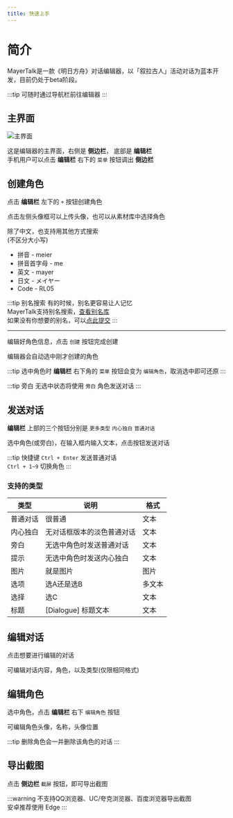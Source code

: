 ```yaml
---
title: 快速上手
---
```


 # 简介

MayerTalk是一款《明日方舟》对话编辑器，以「叙拉古人」活动对话为蓝本开发，目前仍处于beta阶段。  

:::tip
可随时通过导航栏前往编辑器
:::

 ## 主界面
  
![主界面](/img/guide/main.jpg)

这是编辑器的主界面，右侧是 **侧边栏**， 底部是 **编辑栏**  
手机用户可以点击 **编辑栏** 右下的 `菜单` 按钮调出 **侧边栏**  

 ## 创建角色
 
 点击 **编辑栏** 左下的 `+` 按钮创建角色
 
 <VideoGif src="/img/guide/create_char.webm"/>
 
 点击左侧头像框可以上传头像，也可以从素材库中选择角色
 
 <VideoGif src="/img/guide/select_char.webm"/>
 
 除了中文，也支持用其他方式搜索  
 (不区分大小写)
 
 - 拼音 - meier
 - 拼音首字母 - me
 - 英文 - mayer
 - 日文 - メイヤー
 - Code - RL05
 
 :::tip 别名搜索
 有的时候，别名更容易让人记忆  
 MayerTalk支持别名搜索，[查看别名库](https://github.com/Arkfans/ArknightsAlias/blob/main/table.md)  
 如果没有你想要的别名，可以[点此提交](https://alias.arkfans.top/docs/alias.html)
 :::
 
 ---
 
 编辑好角色信息，点击 `创建` 按钮完成创建
 
 <VideoGif src="/img/guide/created_char.webm"/>
 
 编辑器会自动选中刚才创建的角色
   
 :::tip
 选中角色时 **编辑栏** 右下角的 `菜单` 按钮会变为 `编辑角色`，取消选中即可还原
 :::
 
 :::tip 旁白
 无选中状态将使用 `旁白` 角色发送对话
 :::
 
 ## 发送对话
 
 <VideoGif src="/img/guide/create_dialogue.webm"/>
 
 **编辑栏** 上部的三个按钮分别是 `更多类型` `内心独白` `普通对话`  
   
 选中角色(或旁白)，在输入框内输入文本，点击按钮发送对话
 
 :::tip 快捷键
 `Ctrl + Enter` 发送普通对话  
 `Ctrl + 1~9` 切换角色
 :::
 
 ### 支持的类型
 
 | 类型 | 说明 | 格式 |
 | --- | --- | --- |
 | 普通对话 | 很普通 | 文本 |
 | 内心独白 | 无对话框版本的淡色普通对话 | 文本 |
 | 旁白 | 无选中角色时发送普通对话 | 文本 |
 | 提示 | 无选中角色时发送内心独白 | 文本 |
 | 图片 | 就是图片 | 图片 |
 | 选项 | 选A还是选B | 多文本 |
 | 选择 | 选C | 文本 |
 | 标题 | [Dialogue] 标题文本 | 文本 |
 
 ## 编辑对话
 
 点击想要进行编辑的对话
 
 <VideoGif src="/img/guide/edit_dialogue.webm"/>
 
 可编辑对话内容，角色，以及类型(仅限相同格式)
 
 ## 编辑角色
 
 选中角色，点击 **编辑栏** 右下 `编辑角色` 按钮
 
  <VideoGif src="/img/guide/edit_char.webm"/>

 
 可编辑角色头像，名称，头像位置
 
 :::tip
 删除角色会一并删除该角色的对话
 :::
 
 ## 导出截图
 
 点击 **侧边栏** `截屏` 按钮，即可导出截图
 
 :::warning
 不支持QQ浏览器、UC/夸克浏览器、百度浏览器导出截图  
 安卓推荐使用 Edge
 :::